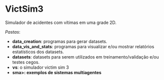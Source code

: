 # VictSim3
Simulador de acidentes com vítimas em uma grade 2D.

<i>Pastas</i>:
* <b>data_creation</b>: programas para gerar datasets.
* <b>data_vis_and_stats</b>: programas para visualizar e/ou mostrar relatórios estatísticos dos datasets.
* <b>datasets</b>: datasets para serem utilizados em treinamento/validação e/ou testes cegos.
* <b>vs</b>: o simulador victim sim 3
* <b>sma></n>: exemplos de sistemas multiagentes
